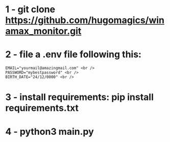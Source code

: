 # 1 - git clone https://github.com/hugomagics/winamax_monitor.git <br />
# 2 - file a .env file following this: <br /> 
    EMAIL="yourmail@amazingmail.com" <br />
    PASSWORD="mybestpassword" <br />
    BIRTH_DATE="24/12/0000" <br />
# 3 - install requirements: pip install requirements.txt <br />
# 4 - python3 main.py <br />